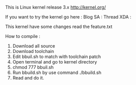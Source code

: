 This is Linux kernel release 3.x <http://kernel.org/>

If you want to try the kernel go here :
Blog SA 	:
Thread XDA 	:

This kernel have some changes read the feature.txt

How to compile :
1. Download all source
2. Download toolchain
3. Edit bbuil.sh to match with toolchain patch
4. Open terminal and go to kernel directory
5. chmod 777 bbuil.sh
6. Run bbuild.sh by use command ./bbuild.sh
7. Read and do it.

